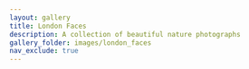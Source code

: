 ```yaml
---
layout: gallery
title: London Faces
description: A collection of beautiful nature photographs
gallery_folder: images/london_faces
nav_exclude: true
---
```

